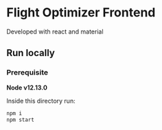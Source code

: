 # Flight Optimizer Frontend

Developed with react and material

## Run locally

### Prerequisite

<strong>Node v12.13.0</strong>

Inside this directory run:

```bash
npm i
npm start
```
